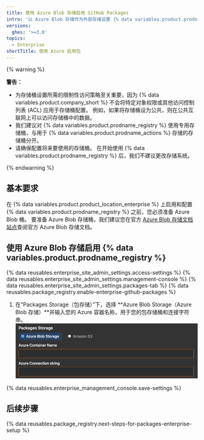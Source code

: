 ```yaml
---
title: 使用 Azure Blob 存储启用 GitHub Packages
intro: '以 Azure Blob 存储作为外部存储设置 {% data variables.product.prodname_registry %} 。'
versions:
  ghes: '>=3.0'
topics:
  - Enterprise
shortTitle: 使用 Azure 启用包
---
```


{% warning %}

**警告：**
- 为存储桶设置所需的限制性访问策略至关重要，因为 {% data variables.product.company_short %} 不会将特定对象权限或其他访问控制列表 (ACL) 应用于存储桶配置。 例如，如果将存储桶设为公共，则在公共互联网上可以访问存储桶中的数据。
- 我们建议对 {% data variables.product.prodname_registry %} 使用专用存储桶，与用于 {% data variables.product.prodname_actions %} 存储的存储桶分开。
- 请确保配置将来要使用的存储桶。 在开始使用 {% data variables.product.prodname_registry %} 后，我们不建议更改存储系统。

{% endwarning %}

## 基本要求

在 {% data variables.product.product_location_enterprise %} 上启用和配置 {% data variables.product.prodname_registry %} 之前，您必须准备 Azure Blob 桶。 要准备 Azure Blob 存储桶，我们建议您在官方 [Azure Blob 存储文档站点](https://docs.microsoft.com/en-us/azure/storage/blobs/)查阅官方 Azure Blob 存储文档。

## 使用 Azure Blob 存储启用 {% data variables.product.prodname_registry %}

{% data reusables.enterprise_site_admin_settings.access-settings %}
{% data reusables.enterprise_site_admin_settings.management-console %}
{% data reusables.enterprise_site_admin_settings.packages-tab %}
{% data reusables.package_registry.enable-enterprise-github-packages %}
1. 在“Packages Storage（包存储）”下，选择 **Azure Blob Storage（Azure Blob 存储）**并输入您的 Azure 容器名称，用于您的包存储桶和连接字符串。 ![Azure Blob 存储容器名称和连接字符串框](/assets/images/help/package-registry/azure-blob-storage-settings.png)

{% data reusables.enterprise_management_console.save-settings %}

## 后续步骤

{% data reusables.package_registry.next-steps-for-packages-enterprise-setup %}
